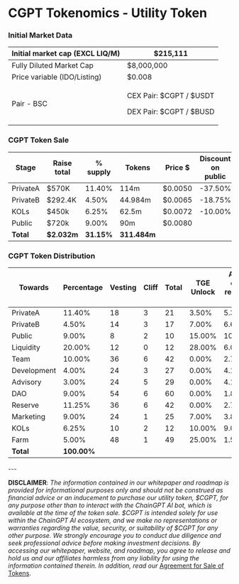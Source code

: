 # CGPT Tokenomics - Utility Token

### **Initial Market Data**

| Initial market cap (EXCL LIQ/M) | $215,111                                                     |
| ------------------------------- | ------------------------------------------------------------ |
| Fully Diluted Market Cap        | $8,000,000                                                   |
| Price variable (IDO/Listing)    | $0.008                                                       |
| Pair - BSC                      | <p>CEX Pair: $CGPT / $USDT</p><p>DEX Pair: $CGPT / $BUSD</p> |

### **CGPT Token Sale**

| Stage     | Raise total | % supply   | Tokens       | Price $ | Discount on public | TGE Unlock | TGE Tokens  |
| --------- | ----------- | ---------- | ------------ | ------- | ------------------ | ---------- | ----------- |
| PrivateA  | $570K       | 11.40%     | 114m         | $0.0050 | -37.50%            | 3.50%      | 3.99m       |
| PrivateB  | $292.4K     | 4.50%      | 44.984m      | $0.0065 | -18.75%            | 7.00%      | 3.148m      |
| KOLs      | $450k       | 6.25%      | 62.5m        | $0.0072 | -10.00%            | 10.00%     | 6.25m       |
| Public    | $720k       | 9.00%      | 90m          | $0.0080 |                    | 15.00%     | 13.5m       |
| **Total** | **$2.032m** | **31.15%** | **311.484m** |         |                    |            | **26.888m** |

### CGPT Token Distribution

| Towards     | Percentage  | Vesting | Cliff | Total | TGE Unlock | After cliff release PM | Cliff / Total | % of all PM | AVG released PM    | TGE-Tokens Release  | Initial market cap |
| ----------- | ----------- | ------- | ----- | ----- | ---------- | ---------------------- | ------------- | ----------- | ------------------ | ------------------- | ------------------ |
| PrivateA    | 11.40%      | 18      | 3     | 21    | 3.50%      | 5.36%                  | 0.40%         | 0.61%       | 6,111,666.67       | 3.99m               | $31.9k             |
| PrivateB    | 4.50%       | 14      | 3     | 17    | 7.00%      | 6.64%                  | 0.31%         | 0.30%       | 2,988,263.74       | 3.148m              | $25.191k           |
| Public      | 9.00%       | 8       | 2     | 10    | 15.00%     | 10.63%                 | 1.35%         | 0.96%       | 9,562,500.00       | 13.5m               | $108k              |
| Liquidity   | 20.00%      | 12      | 0     | 12    | 28.00%     | 6.0%                   | 5.6%          | 1.20%       | 12,000,000.00      | 56m                 | $448k              |
| Team        | 10.00%      | 36      | 6     | 42    | 0.00%      | 2.78%                  | 0.00%         | 0.28%       | 2,777,777.78       | 0.00                | $0.00              |
| Development | 4.00%       | 24      | 3     | 27    | 0.00%      | 4.17%                  | 0.00%         | 0.17%       | 1,666,666.67       | 0.00                | $0.00              |
| Advisory    | 3.00%       | 24      | 5     | 29    | 0.00%      | 4.17%                  | 0.00%         | 0.13%       | 1,250,000.00       | 0.00                | $0.00              |
| DAO         | 9.00%       | 54      | 6     | 60    | 0.00%      | 1.85%                  | 0.00%         | 0.17%       | 1,666,666.67       | 0.00                | $0.00              |
| Reserve     | 11.25%      | 36      | 6     | 42    | 0.00%      | 2.78%                  | 0.00%         | 0.31%       | 3,125,000.00       | 0.00                | $0.00              |
| Marketing   | 9.00%       | 24      | 1     | 25    | 7.00%      | 3.88%                  | 0.63%         | 0.35%       | 3,487,500.00       | 6.3m                | $50.4              |
| KOLs        | 6.25%       | 10      | 2     | 12    | 10.00%     | 9.00%                  | 0.63%         | 0.56%       | 5,625,000.00       | 6.25m               | $50k               |
| Farm        | 5.00%       | 48      | 1     | 49    | 25.00%     | 1.58%                  | 0.00%         | 0.08%       | 781,250            | 12.5M               | $100K              |
| **Total**   | **100.00%** |         |       |       |            |                        |               | **5.05%**   | **50,375,624.85m** | **101,688,923.08m** | **$813.5K**        |

\---

**DISCLAIMER**: _The information contained in our whitepaper and roadmap is provided for informational purposes only and should not be construed as financial advice or an inducement to purchase our utility token, $CGPT, for any purpose other than to interact with the ChainGPT AI bot, which is available at the time of the token sale. $CGPT is intended solely for use within the ChainGPT AI ecosystem, and we make no representations or warranties regarding the value, security, or suitability of $CGPT for any other purpose. We strongly encourage you to conduct due diligence and seek professional advice before making investment decisions. By accessing our whitepaper, website, and roadmap, you agree to release and hold us and our affiliates harmless from any liability for using the information contained therein.  In addition, read our_ [Agreement for Sale of Tokens](https://www.chaingpt.org/licences).
